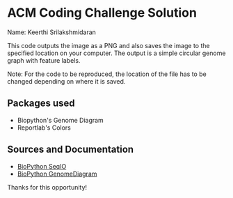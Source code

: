 # ACM Coding Challenge Solution

Name: Keerthi Srilakshmidaran

This code outputs the image as a PNG and also saves the image to the specified
location on your computer. The output is a simple circular genome graph with
feature labels.

Note: For the code to be reproduced, the location of the file has to be changed 
depending on where it is saved.

## Packages used
* Biopython's Genome Diagram
* Reportlab's Colors

## Sources and Documentation
* [BioPython SeqIO](https://biopython.org/wiki/SeqIO)
* [BioPython GenomeDiagram](http://biopython.org/DIST/docs/GenomeDiagram/userguide.pdf)

Thanks for this opportunity!
